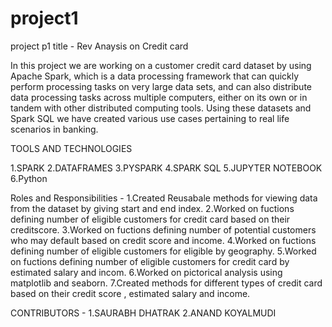 # project1
project p1 title - Rev Anaysis on Credit card


In this project we are working on a customer credit card dataset  by
 using Apache Spark, which is a data processing framework that can quickly perform processing tasks on very large data
 sets, and can also distribute data processing tasks across multiple computers, either on its own or in tandem with other
 distributed computing tools. Using these datasets and Spark SQL we have created various use cases pertaining to real life scenarios in banking.

TOOLS AND TECHNOLOGIES

1.SPARK
2.DATAFRAMES
3.PYSPARK
4.SPARK SQL
5.JUPYTER NOTEBOOK
6.Python

Roles and Responsibilities - 
1.Created Reusabale methods for viewing data from the dataset by giving start and end index.
2.Worked on fuctions defining number of eligible customers for credit card based on their creditscore.
3.Worked on fuctions defining number of potential customers who may default based on credit score and income.
4.Worked on fuctions defining number of eligible customers for eligible by geography.
5.Worked on fuctions defining number of eligible customers for credit card by estimated salary and incom.
6.Worked on pictorical analysis using matplotlib and seaborn.
7.Created methods for different types of credit card based on their credit score , estimated salary and income.

CONTRIBUTORS - 
1.SAURABH DHATRAK
2.ANAND KOYALMUDI
